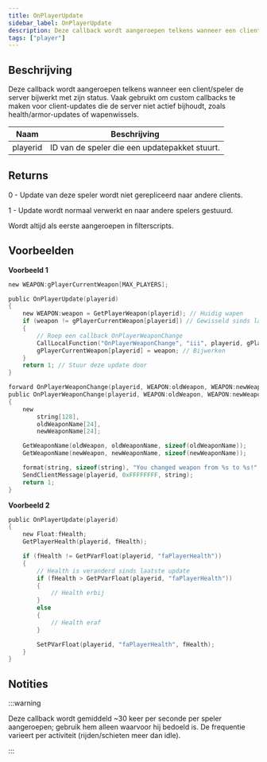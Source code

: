 ```yaml
---
title: OnPlayerUpdate
sidebar_label: OnPlayerUpdate
description: Deze callback wordt aangeroepen telkens wanneer een client/speler de server bijwerkt met zijn status.
tags: ["player"]
---
```


## Beschrijving

Deze callback wordt aangeroepen telkens wanneer een client/speler de server bijwerkt met zijn status. Vaak gebruikt om custom callbacks te maken voor client-updates die de server niet actief bijhoudt, zoals health/armor-updates of wapenwissels.

| Naam     | Beschrijving                                  |
| -------- | --------------------------------------------- |
| playerid | ID van de speler die een updatepakket stuurt. |

## Returns

0 - Update van deze speler wordt niet gerepliceerd naar andere clients.

1 - Update wordt normaal verwerkt en naar andere spelers gestuurd.

Wordt altijd als eerste aangeroepen in filterscripts.

## Voorbeelden

**Voorbeeld 1**

```c
new WEAPON:gPlayerCurrentWeapon[MAX_PLAYERS];

public OnPlayerUpdate(playerid)
{
    new WEAPON:weapon = GetPlayerWeapon(playerid); // Huidig wapen
    if (weapon != gPlayerCurrentWeapon[playerid]) // Gewisseld sinds laatste update
    {
        // Roep een callback OnPlayerWeaponChange
        CallLocalFunction("OnPlayerWeaponChange", "iii", playerid, gPlayerCurrentWeapon[playerid], weapon);
        gPlayerCurrentWeapon[playerid] = weapon; // Bijwerken
    }
    return 1; // Stuur deze update door
}

forward OnPlayerWeaponChange(playerid, WEAPON:oldWeapon, WEAPON:newWeapon);
public OnPlayerWeaponChange(playerid, WEAPON:oldWeapon, WEAPON:newWeapon)
{
    new
        string[128],
        oldWeaponName[24],
        newWeaponName[24];

    GetWeaponName(oldWeapon, oldWeaponName, sizeof(oldWeaponName));
    GetWeaponName(newWeapon, newWeaponName, sizeof(newWeaponName));

    format(string, sizeof(string), "You changed weapon from %s to %s!", oldWeaponName, newWeaponName);
    SendClientMessage(playerid, 0xFFFFFFFF, string);
    return 1;
}
```

**Voorbeeld 2**

```c
public OnPlayerUpdate(playerid)
{
    new Float:fHealth;
    GetPlayerHealth(playerid, fHealth);

    if (fHealth != GetPVarFloat(playerid, "faPlayerHealth"))
    {
        // Health is veranderd sinds laatste update
        if (fHealth > GetPVarFloat(playerid, "faPlayerHealth"))
        {
            // Health erbij
        }
        else
        {
            // Health eraf
        }

        SetPVarFloat(playerid, "faPlayerHealth", fHealth);
    }
}
```

## Notities

<TipNPCCallbacks />

:::warning

Deze callback wordt gemiddeld ~30 keer per seconde per speler aangeroepen; gebruik hem alleen waarvoor hij bedoeld is. De frequentie varieert per activiteit (rijden/schieten meer dan idle).

:::
